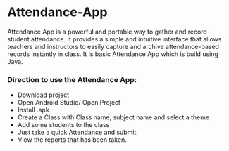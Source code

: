 # Attendance-App
Attendance App is a powerful and portable way to gather and record student attendance. It provides a simple and intuitive interface that allows teachers and instructors to easily capture and archive attendance-based records instantly in class. It is basic Attendance App which is build using Java.


### Direction to use the Attendance App:
* Download project
* Open Android Studio/ Open Project
* Install .apk
* Create a Class with Class name, subject name and select a theme
* Add some students to the class
* Just take a quick Attendance and submit.
* View the reports that has been taken.
